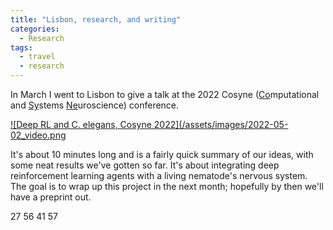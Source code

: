 ```yaml
---
title: "Lisbon, research, and writing"
categories:
  - Research
tags:
  - travel
  - research
---
```


In March I went to Lisbon to give a talk at the 2022 Cosyne (<ins>Co</ins>mputational and <ins>Sy</ins>stems <ins>Ne</ins>uroscience) conference. 

[![Deep RL and C. elegans, Cosyne 2022](/assets/images/2022-05-02_video.png](https://www.youtube.com/watch?v=oGzXMhxlx3g&t=13318s&ab_channel=CosyneTalks&t=3h27m54s)

It's about 10 minutes long and is a fairly quick summary of our ideas, with some neat results we've gotten so far. It's about integrating deep reinforcement learning agents with a living nematode's nervous system. The goal is to wrap up this project in the next month; hopefully by then we'll have a preprint out.

27 56
41 57